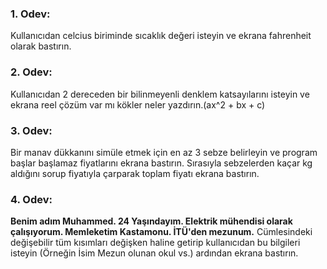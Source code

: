 ### 1. Odev:
Kullanıcıdan celcius biriminde sıcaklık değeri isteyin ve ekrana fahrenheit olarak bastırın.
### 2. Odev:
Kullanıcıdan 2 dereceden bir bilinmeyenli denklem katsayılarını isteyin ve ekrana reel çözüm var mı kökler neler yazdırın.(ax^2 + bx + c)
### 3. Odev:
Bir manav dükkanını simüle etmek için en az 3 sebze belirleyin ve program başlar başlamaz fiyatlarını ekrana bastırın. Sırasıyla sebzelerden kaçar kg aldığını sorup fiyatıyla çarparak toplam fiyatı ekrana bastırın.
### 4. Odev:
**Benim adım Muhammed. 24 Yaşındayım. Elektrik mühendisi olarak çalışıyorum. Memleketim Kastamonu. İTÜ'den mezunum.** Cümlesindeki değişebilir tüm
kısımları değişken haline getirip kullanıcıdan bu bilgileri isteyin (Örneğin İsim Mezun olunan okul vs.) ardından ekrana bastırın.
